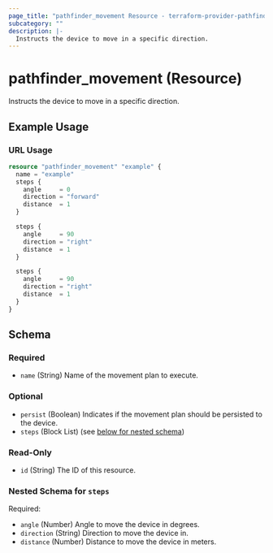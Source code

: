 ```yaml
---
page_title: "pathfinder_movement Resource - terraform-provider-pathfinder"
subcategory: ""
description: |-
  Instructs the device to move in a specific direction.
---
```


# pathfinder_movement (Resource)

Instructs the device to move in a specific direction.

## Example Usage

### URL Usage
```terraform
resource "pathfinder_movement" "example" {
  name = "example"
  steps {
    angle     = 0
    direction = "forward"
    distance  = 1
  }

  steps {
    angle     = 90
    direction = "right"
    distance  = 1
  }

  steps {
    angle     = 90
    direction = "right"
    distance  = 1
  }
}
```

<!-- schema generated by tfplugindocs -->
## Schema

### Required

- `name` (String) Name of the movement plan to execute.

### Optional

- `persist` (Boolean) Indicates if the movement plan should be persisted to the device.
- `steps` (Block List) (see [below for nested schema](#nestedblock--steps))

### Read-Only

- `id` (String) The ID of this resource.

<a id="nestedblock--steps"></a>
### Nested Schema for `steps`

Required:

- `angle` (Number) Angle to move the device in degrees.
- `direction` (String) Direction to move the device in.
- `distance` (Number) Distance to move the device in meters.
